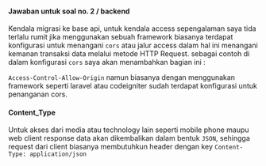 #### Jawaban untuk soal no. 2 / backend
Kendala migrasi ke base api, untuk kendala access sepengalaman saya tida terlalu rumit jika menggunakan sebuah framework biasanya terdapat konfigurasi untuk menangani ```cors``` atau jalur access dalam hal ini menangani kemanan transaksi data melalui metode HTTP Request. 
sebagai contoh di dalam konfigurasi ```cors``` saya akan menambahkan bagian ini :  

```Access-Control-Allow-Origin``` namun biasanya dengan menggunakan framework seperti laravel atau codeigniter sudah terdapat konfigurasi untuk penanganan cors.

#### Content_Type
Untuk akses dari media atau technology lain seperti mobile phone maupu web client response data akan dikembalikan dalam bentuk ```JSON```, sehingga request dari client biasanya membutuhkun header dengan key ```Content-Type: application/json```